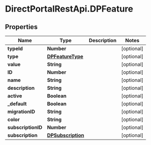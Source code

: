 # DirectPortalRestApi.DPFeature

## Properties
Name | Type | Description | Notes
------------ | ------------- | ------------- | -------------
**typeId** | **Number** |  | [optional] 
**type** | [**DPFeatureType**](DPFeatureType.md) |  | [optional] 
**value** | **String** |  | [optional] 
**ID** | **Number** |  | [optional] 
**name** | **String** |  | [optional] 
**description** | **String** |  | [optional] 
**active** | **Boolean** |  | [optional] 
**_default** | **Boolean** |  | [optional] 
**migrationID** | **String** |  | [optional] 
**color** | **String** |  | [optional] 
**subscriptionID** | **Number** |  | [optional] 
**subscription** | [**DPSubscription**](DPSubscription.md) |  | [optional] 



